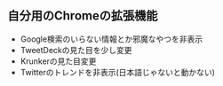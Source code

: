 ## 自分用のChromeの拡張機能
- Google検索のいらない情報とか邪魔なやつを非表示
- TweetDeckの見た目を少し変更
- Krunkerの見た目変更
- Twitterのトレンドを非表示(日本語じゃないと動かない)